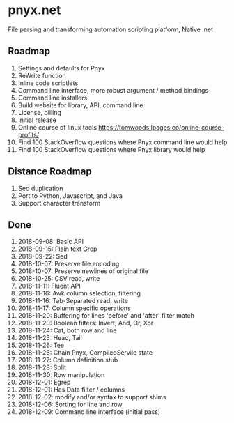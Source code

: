 # pnyx.net
File parsing and transforming automation scripting platform, Native .net

## Roadmap
1. Settings and defaults for Pnyx
1. ReWrite function
1. Inline code scriptlets
1. Command line interface, more robust argument / method bindings
1. Command line installers
1. Build website for library, API, command line
1. License, billing
1. Initial release
1. Online course of linux tools https://tomwoods.lpages.co/online-course-profits/
1. Find 100 StackOverflow questions where Pnyx command line would help
1. Find 100 StackOverflow questions where Pnyx library would help

## Distance Roadmap
1. Sed duplication
1. Port to Python, Javascript, and Java
1. Support character transform

## Done
1. 2018-09-08: Basic API
1. 2018-09-15: Plain text Grep
1. 2018-09-22: Sed
1. 2018-10-07: Preserve file encoding
1. 2018-10-07: Preserve newlines of original file
1. 2018-10-25: CSV read, write
1. 2018-11-11: Fluent API
1. 2018-11-16: Awk column selection, filtering
1. 2018-11-16: Tab-Separated read, write
1. 2018-11-17: Column specific operations
1. 2018-11-20: Buffering for lines 'before' and 'after' filter match
1. 2018-11-20: Boolean filters: Invert, And, Or, Xor
1. 2018-11-24: Cat, both row and line
1. 2018-11-25: Head, Tail
1. 2018-11-26: Tee
1. 2018-11-26: Chain Pnyx, CompiledServile state
1. 2018-11-27: Column definition stub
1. 2018-11-28: Split
1. 2018-11-30: Row manipulation 
1. 2018-12-01: Egrep
1. 2018-12-01: Has Data filter / columns
1. 2018-12-02: modify and/or syntax to support shims
1. 2018-12-06: Sorting for line and row
1. 2018-12-09: Command line interface (initial pass)

